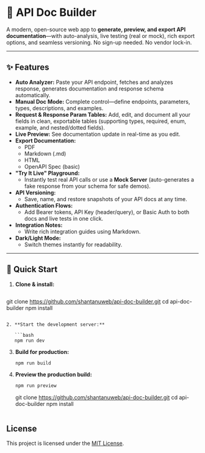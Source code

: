 # 📘 API Doc Builder

A modern, open-source web app to **generate, preview, and export API documentation**—with auto-analysis, live testing (real or mock), rich export options, and seamless versioning. No sign-up needed. No vendor lock-in.

---

## ✨ Features

- **Auto Analyzer:** Paste your API endpoint, fetches and analyzes response, generates documentation and response schema automatically.
- **Manual Doc Mode:** Complete control—define endpoints, parameters, types, descriptions, and examples.
- **Request & Response Param Tables:** Add, edit, and document all your fields in clean, exportable tables (supporting types, required, enum, example, and nested/dotted fields).
- **Live Preview:** See documentation update in real-time as you edit.
- **Export Documentation:** 
  - PDF
  - Markdown (.md)
  - HTML
  - OpenAPI Spec (basic)
- **"Try It Live" Playground:**
  - Instantly test real API calls or use a **Mock Server** (auto-generates a fake response from your schema for safe demos).
- **API Versioning:** 
  - Save, name, and restore snapshots of your API docs at any time.
- **Authentication Flows:** 
  - Add Bearer tokens, API Key (header/query), or Basic Auth to both docs and live tests in one click.
- **Integration Notes:** 
  - Write rich integration guides using Markdown.
- **Dark/Light Mode:** 
  - Switch themes instantly for readability.

---

## 🚀 Quick Start

1. **Clone & install:**

   ```bash
git clone https://github.com/shantanuweb/api-doc-builder.git
cd api-doc-builder
npm install
```

2. **Start the development server:**

   ```bash
   npm run dev
   ```

3. **Build for production:**

   ```bash
   npm run build
   ```

4. **Preview the production build:**

   ```bash
   npm run preview
   ```
   git clone https://github.com/shantanuweb/api-doc-builder.git
   cd api-doc-builder
   npm install
   ```

## License

This project is licensed under the [MIT License](LICENSE).
